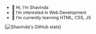 - 👋 Hi, I’m Shavinda
- 👀 I’m interested in Web Development
- 🌱 I’m currently learning HTML, CSS, JS


[![Shavinda's GitHub stats](https://github-readme-stats.vercel.app/api?username=shavindaL)]

<!---
shavindaL/shavindaL is a ✨ special ✨ repository because its `README.md` (this file) appears on your GitHub profile.
You can click the Preview link to take a look at your changes.
--->
